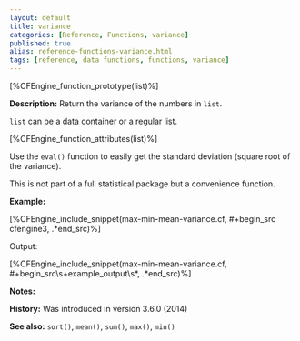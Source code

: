 ```yaml
---
layout: default
title: variance
categories: [Reference, Functions, variance]
published: true
alias: reference-functions-variance.html
tags: [reference, data functions, functions, variance]
---
```


[%CFEngine_function_prototype(list)%]

**Description:** Return the variance of the numbers in `list`.

`list` can be a data container or a regular list.

[%CFEngine_function_attributes(list)%]

Use the `eval()` function to easily get the standard deviation (square root of the variance).

This is not part of a full statistical package but a convenience function.

**Example:**

[%CFEngine_include_snippet(max-min-mean-variance.cf, #\+begin_src cfengine3, .*end_src)%]

Output:

[%CFEngine_include_snippet(max-min-mean-variance.cf, #\+begin_src\s+example_output\s*, .*end_src)%]

**Notes:**  
   
**History:** Was introduced in version 3.6.0 (2014)

**See also:** `sort()`, `mean()`, `sum()`, `max()`, `min()`
